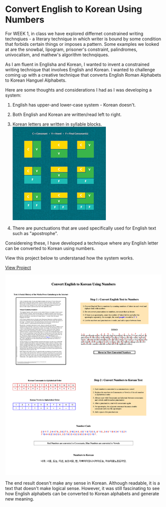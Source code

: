 # Convert English to Korean Using Numbers

For WEEK 1, in class we have explored differnet constrained writing technqiues - a literary technique in which writer is bound by some condition that forbids certain things or imposes a pattern. Some examples we looked at are the snowbal, lipogram, prisoner's constraint, palindromes, univocalism, and mathew's algorithm technqiques. 

As I am fluent in Englisha and Korean, I wanted to invent a constrained writing technique that involves English and Korean. I wanted to challenge coming up with a creative technique that converts English Roman Alphabets to Korean Hanguel Alphabets. 

Here are some thoughts and considerations I had as I was developing a system:

1) English has upper-and lower-case system - Korean doesn't.
2) Both English and Korean are written/read left to right.
3) Korean letters are written in syllable blocks.
![](images/block.jpg)


4) There are punctuations that are used specifically used for English text such as "apostrophe".

Considereing these, I have developed a technique where any English letter can be converted to Korean using numbers.

View this project below to understanad how the system works. 

[View Project](https://soojin-lee0819.github.io/Constrained-Writing/)

![](alphabetsnumbersandpatterns.png)

The end result doesn't make any sense in Korean. Although readable, it is a text that doesn't make logical sense. However, it was still fascinating to see how English alphabets can be converted to Korean alphabets and generate new meaning. 
